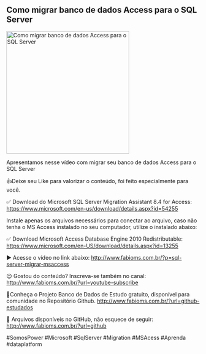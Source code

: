 ## Como migrar banco de dados Access para o SQL Server

<img src="https://fabioms.com.br//uploads/youtube/Slide4.png" alt="Como migrar banco de dados Access para o SQL Server" title="SQL Server" width="320"/>

Apresentamos nesse vídeo com migrar seu banco de dados Access para o SQL Server

👍Deixe seu Like para valorizar o conteúdo, foi feito especialmente para você.

✅ Download do Microsoft SQL Server Migration Assistant 8.4 for Access:
https://www.microsoft.com/en-us/download/details.aspx?id=54255

Instale apenas os arquivos necessários para conectar ao arquivo, caso não tenha o MS Access instalado no seu computador, utilize o instalado abaixo:

✅ Download Microsoft Access Database Engine 2010 Redistributable:
https://www.microsoft.com/en-US/download/details.aspx?id=13255

▶️ Acesse o vídeo no link abaixo:
http://www.fabioms.com.br/?p=sql-server-migrar-msaccess

😉 Gostou do conteúdo? Inscreva-se também no canal:
http://www.fabioms.com.br/?url=youtube-subscribe

🎁Conheça o Projeto Banco de Dados de Estudo gratuito, disponível para comunidade no Repositório Github.
http://www.fabioms.com.br/?url=github-estudados

📁 Arquivos disponíveis no GitHub, não esquece de seguir:
http://www.fabioms.com.br/?url=github

#SomosPower #Microsoft #SqlServer #Migration #MSAcess #Aprenda #dataplatform